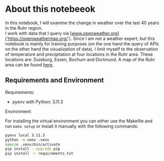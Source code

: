 # About this notebeeok

In this notebook, I will examine the change in weather over the last 40 years in the Ruhr region. <br>
I work with data that I query via [www.openweather.org]('https://openweathermap.org/'). Since I am not a weather expert, but this notebook is mainly for training purposes (on the one hand the query of APIs on the other hand the visualization of data), I limit myself to the observation of temperature and precipitation at four locations in the Ruhr area. These locations are: Duisburg, Essen, Bochum and Dortmund. A map of the Ruhr area can be found [here]('https://de.wikipedia.org/wiki/Ruhrgebiet#/media/Datei:Ruhr_area-administration.png').


## Requirements and Environment

Requirements:
- pyenv with Python: 3.11.3

Environment: 

For installing the virtual environment you can either use the Makefile and run `make setup` or install it manually with the following commands: 

```Bash
pyenv local 3.11.3
python -m venv .venv
source .venv/bin/activate
pip install --upgrade pip
pip install -r requirements.txt
